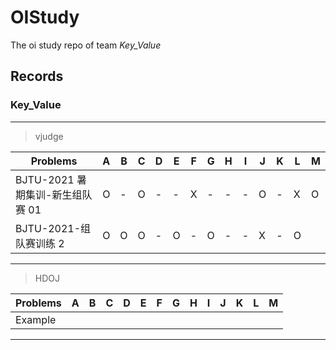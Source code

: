 # OIStudy

The oi study repo of team _Key_Value_

## Records

### Key_Value

---

> vjudge

| Problems                         | A   | B   | C   | D   | E   | F   | G   | H   | I   | J   | K   | L   | M   |
| -------------------------------- | --- | --- | --- | --- | --- | --- | --- | --- | --- | --- | --- | --- | --- |
| BJTU-2021 暑期集训-新生组队赛 01 | O   | -   | O   | -   | -   | X   | -   | -   | -   | O   | -   | X   | O   |
| BJTU-2021-组队赛训练 2           | O   | O   | O   | -   | O   | -   | O   | -   | -   | X   | -   | O   |     |

---

> HDOJ

| Problems | A   | B   | C   | D   | E   | F   | G   | H   | I   | J   | K   | L   | M   |
| -------- | --- | --- | --- | --- | --- | --- | --- | --- | --- | --- | --- | --- | --- |
| Example  |

---
